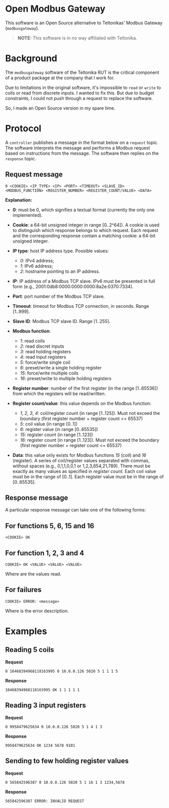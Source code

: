 # Open Modbus Gateway

This software is an Open Source alternative to Teltonikas' Modbus Gateway (`modbusgateway`).

> **NOTE:** This software is in no way affiliated with Teltonika.


# Background

The `modbusgateway` software of the Teltonika RUT is the critical component of a product package at the company that I work for.

Due to limitations in the original software, it's impossible to `read` or `write` to coils or read from discrete inputs. I wanted to fix this. But due to budget constraints, I could not push through a request to replace the software.

So, I made an Open Source version in my spare time.


# Protocol

A `controller` publishes a message in the format below on a `request` topic. The software interprets the message and performs a Modbus request based on instructions from the message. The software then replies on the `response` topic.

## Request message

`0 <COOKIE> <IP_TYPE> <IP> <PORT> <TIMEOUT> <SLAVE_ID> <MODBUS_FUNCTION> <REGISTER_NUMBER> <REGISTER_COUNT/VALUE> <DATA>`

**Explanation:**  

- **0**: must be 0, which signifies a textual format (currently the only one implemented).
- **Cookie**: a 64-bit unsigned integer in range [0..2^64]). A cookie is used to distinguish which response belongs to which request. Each request and the corresponding response contain a matching cookie: a 64-bit unsigned integer.
- **IP type**: host IP address type. Possible values:
    + *0*: IPv4 address;
    + *1*: IPv6 address;
    + *2*: hostname pointing to an IP address.
- **IP**: IP address of a Modbus TCP slave. IPv6 must be presented in full form (e.g., 2001:0db8:0000:0000:0000:8a2e:0370:7334).
- **Port**: port number of the Modbus TCP slave.
- **Timeout**: timeout for Modbus TCP connection, in seconds. Range [1..999].
- **Slave ID**: Modbus TCP slave ID. Range [1..255].
- **Modbus function**:
    + *1*: read coils
    + *2*: read discret inputs
    + *3*: read holding registers
    + *4*: read input registers
    + *5*: force/write single coil
    + *6*: preset/write a single holding register
    + *15*: force/write multiple coils
    + *16*: preset/write to multiple holding registers
- **Register number**: number of the first register (in the range [1..65536]) from which the registers will be read/written.
- **Register count/value**: this value depends on the Modbus function:
    + *1*, *2*, *3*, *4*: coil/register count (in range [1..125]). Must not exceed the boundary (first register number + register count <= 65537)
    + *5*: coil value (in range [0..1])
    + *6*: register value (in range [0..65535])
    + *15*: register count (in range [1..123])
    + *16*: register count (in range [1..123]). Must not exceed the boundary (first register number + register count <= 65537)
    
- **Data**: this value only exists for Modbus functions *15* (coil) and *16* (register). A series of coil/register values separated with commas, without spaces (e.g., 0,1,1,0,0,1 or 1,2,3,654,21,789). There must be exactly as many values as specified in *register count*. Each coil value must be in the range of [0..1]. Each register value must be in the range of [0..65535].


## Response message

A particular response message can take one of the following forms:

## For functions 5, 6, 15 and 16

    <COOKIE> OK

## For function 1, 2, 3 and 4

    COOKIE> OK <VALUE> <VALUE> <VALUE>

Where <VALUE> <VALUE> <VALUE> are the values read.

## For failures

    COOKIE> ERROR: <message>

Where <message> is the error description.


# Examples

## Reading 5 coils

**Request**  

    0 16468394968118163995 0 10.0.0.126 5020 5 1 1 1 5

**Response**  

    16468394968118163995 OK 1 1 1 1 1

## Reading 3 input registers

**Request**  

    0 9958479625634 0 10.0.0.126 5020 5 1 4 1 3


**Response**  

    9958479625634 OK 1234 5678 9101


## Sending to few holding register values

**Request**  

    0 565842596387 0 10.0.0.126 5020 5 1 16 1 3 1234,5678


**Response**

    565842596387 ERROR: INVALID REQUEST

